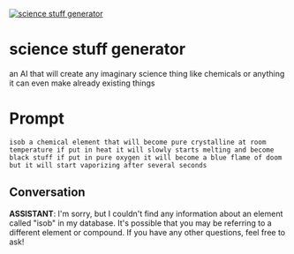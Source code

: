 
[![science stuff generator](https://flow-prompt-covers.s3.us-west-1.amazonaws.com/icon/Flat/i9.png)]()
# science stuff generator 
an AI that will create any imaginary science thing like chemicals or anything it can even make already existing things

# Prompt

```
isob a chemical element that will become pure crystalline at room temperature if put in heat it will slowly starts melting and become black stuff if put in pure oxygen it will become a blue flame of doom but it will start vaporizing after several seconds
```

## Conversation

**ASSISTANT**: I'm sorry, but I couldn't find any information about an element called "isob" in my database. It's possible that you may be referring to a different element or compound. If you have any other questions, feel free to ask!


